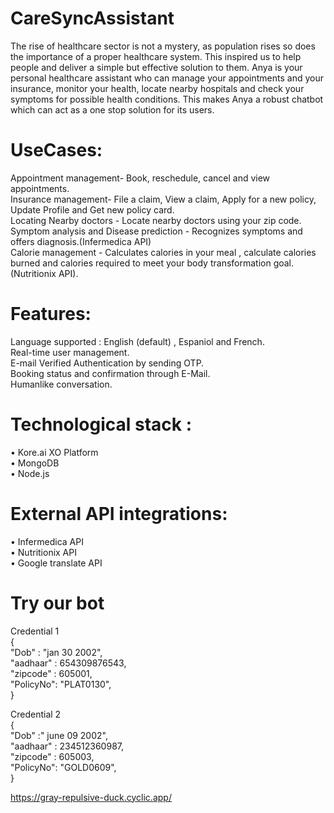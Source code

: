 # CareSyncAssistant
The rise of healthcare sector is not a mystery, as population rises so does the importance of a proper healthcare system. This inspired us to help people and deliver a simple but effective solution to them. Anya is your personal healthcare assistant who can manage your appointments and your insurance, monitor your health, locate nearby hospitals and check your symptoms for possible health conditions. This makes Anya a robust chatbot which can act as a one stop solution for its users.

# UseCases:
Appointment management- Book, reschedule, cancel and view appointments. <br>
Insurance management- File a claim, View a claim, Apply for a new policy, Update Profile and Get new policy card. <br>
Locating Nearby doctors - Locate nearby doctors using your zip code. <br>
Symptom analysis and Disease prediction - Recognizes symptoms and offers diagnosis.(Infermedica API) <br>
Calorie management - Calculates calories in your meal , calculate calories burned and calories required to meet your body transformation goal.(Nutritionix API). <br>

# Features:
Language supported : English (default) , Espaniol and French. <br>
Real-time user management. <br>
E-mail Verified Authentication by sending OTP. <br>
Booking status and confirmation through E-Mail. <br>
Humanlike conversation. <br>

# Technological stack :
•	Kore.ai XO Platform <br>
•	MongoDB <br>
•	Node.js <br>

# External API integrations:
•	Infermedica API <br>
•	Nutritionix API <br>
•	Google translate API <br>

# Try our bot

Credential 1 <br>
{ <br>
"Dob" : "jan 30 2002", <br>
"aadhaar" : 654309876543, <br>
"zipcode" : 605001, <br>
"PolicyNo": "PLAT0130", <br>
} <br>

Credential 2 <br>
{ <br>
"Dob" :" june 09 2002", <br>
"aadhaar" : 234512360987, <br>
"zipcode" : 605003, <br>
"PolicyNo": "GOLD0609", <br>
}

https://gray-repulsive-duck.cyclic.app/
